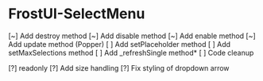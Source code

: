 # FrostUI-SelectMenu

[~] Add destroy method
[~] Add disable method
[~] Add enable method
[~] Add update method (Popper)
[ ] Add setPlaceholder method
[ ] Add setMaxSelections method
[ ] Add _refreshSingle method*
[ ] Code cleanup

[?] readonly
[?] Add size handling
[?] Fix styling of dropdown arrow